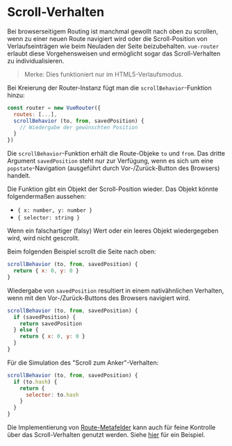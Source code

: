 # Scroll-Verhalten

Bei browserseitigem Routing ist manchmal gewollt nach oben zu scrollen, wenn zu einer neuen Route navigiert wird oder die Scroll-Position von Verlaufseinträgen wie beim Neuladen der Seite beizubehalten. `vue-router` erlaubt diese Vorgehensweisen und ermöglicht sogar das Scroll-Verhalten zu individualisieren.

> Merke: Dies funktioniert nur im HTML5-Verlaufsmodus.

Bei Kreierung der Router-Instanz fügt man die `scrollBehavior`-Funktion hinzu:

``` js
const router = new VueRouter({
  routes: [...],
  scrollBehavior (to, from, savedPosition) {
    // Wiedergabe der gewünschten Position
  }
})
```

Die `scrollBehavior`-Funktion erhält die Route-Objeke `to` und `from`. Das dritte Argument `savedPosition` steht nur zur Verfügung, wenn es sich um eine `popstate`-Navigation (ausgeführt durch Vor-/Zurück-Button des Browsers) handelt.

Die Funktion gibt ein Objekt der Scroll-Position wieder. Das Objekt könnte folgendermaßen aussehen:

- `{ x: number, y: number }`
- `{ selector: string }`

Wenn ein falschartiger (falsy) Wert oder ein leeres Objekt wiedergegeben wird, wird nicht gescrollt.

Beim folgenden Beispiel scrollt die Seite nach oben:
``` js
scrollBehavior (to, from, savedPosition) {
  return { x: 0, y: 0 }
}
```


Wiedergabe von `savedPosition` resultiert in einem nativähnlichen Verhalten, wenn mit den Vor-/Zurück-Buttons des Browsers navigiert wird.

``` js
scrollBehavior (to, from, savedPosition) {
  if (savedPosition) {
    return savedPosition
  } else {
    return { x: 0, y: 0 }
  }
}
```

Für die Simulation des "Scroll zum Anker"-Verhalten:
``` js
scrollBehavior (to, from, savedPosition) {
  if (to.hash) {
    return {
      selector: to.hash
    }
  }
}
```

Die Implementierung von [Route-Metafelder](meta.md) kann auch für feine Kontrolle über das Scroll-Verhalten genutzt werden. Siehe [hier](https://github.com/vuejs/vue-router/blob/dev/examples/scroll-behavior/app.js) für ein Beispiel.
